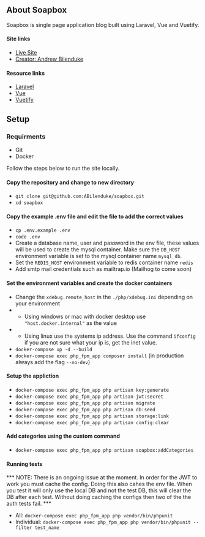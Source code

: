 ## About Soapbox

Soapbox is single page application blog built using Laravel, Vue and Vuetify.

#### Site links
- [Live Site](https://soapbox.andrewbilenduke.com)
- [Creator: Andrew Bilenduke](https://andrewbilenduke.com)

#### Resource links
- [Laravel](https://laravel.com)
- [Vue](https://vuejs.org)
- [Vuetify](https://vuetifyjs.com)

## Setup

### Requirments
- Git
- Docker

Follow the steps below to run the site locally.

#### Copy the repository and change to new directory
- `git clone git@github.com:ABilenduke/soapbox.git`
- `cd soapbox`

#### Copy the example .env file and edit the file to add the correct values
- `cp .env.example .env`
- `code .env`
- Create a database name, user and password in the env file, these values will be used to create the mysql container. Make sure the `DB_HOST` environment variable is set to the mysql container name `mysql_db`.
- Set the `REDIS_HOST` environment variable to redis container name `redis`
- Add smtp mail credentials such as mailtrap.io (Mailhog to come soon)

#### Set the environment variables and create the docker containers
- Change the `xdebug.remote_host` in the `./php/xdebug.ini` depending on your environment
- - Using windows or mac with docker desktop use `"host.docker.internal"` as the value
- - Using linux use the systems ip address. Use the command `ifconfig` if you are not sure what your ip is, get the inet value.
- `docker-compose up -d --build`
- `docker-compose exec php_fpm_app composer install` (in production always add the flag `--no-dev`)

#### Setup the appliction
- `docker-compose exec php_fpm_app php artisan key:generate`
- `docker-compose exec php_fpm_app php artisan jwt:secret`
- `docker-compose exec php_fpm_app php artisan migrate`
- `docker-compose exec php_fpm_app php artisan db:seed`
- `docker-compose exec php_fpm_app php artisan storage:link`
- `docker-compose exec php_fpm_app php artisan config:clear`

#### Add categories using the custom command
- `docker-compose exec php_fpm_app php artisan soapbox:addCategories`

#### Running tests
*** NOTE: There is an ongoing issue at the moment. In order for the JWT to work you must cache the config. Doing this also cahes the env file. When you test it will only use the local DB and not the test DB, this will clear the DB after each test. Without doing caching the configs then two of the the auth tests fail. ***
- All: `docker-compose exec php_fpm_app php vendor/bin/phpunit`
- Individual: `docker-compose exec php_fpm_app php vendor/bin/phpunit --filter test_name`